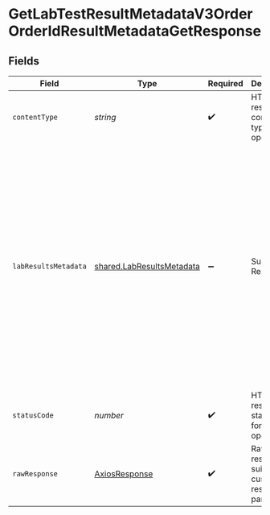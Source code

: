 # GetLabTestResultMetadataV3OrderOrderIdResultMetadataGetResponse


## Fields

| Field                                                                                                                                                                                                                                                                                                                            | Type                                                                                                                                                                                                                                                                                                                             | Required                                                                                                                                                                                                                                                                                                                         | Description                                                                                                                                                                                                                                                                                                                      | Example                                                                                                                                                                                                                                                                                                                          |
| -------------------------------------------------------------------------------------------------------------------------------------------------------------------------------------------------------------------------------------------------------------------------------------------------------------------------------- | -------------------------------------------------------------------------------------------------------------------------------------------------------------------------------------------------------------------------------------------------------------------------------------------------------------------------------- | -------------------------------------------------------------------------------------------------------------------------------------------------------------------------------------------------------------------------------------------------------------------------------------------------------------------------------- | -------------------------------------------------------------------------------------------------------------------------------------------------------------------------------------------------------------------------------------------------------------------------------------------------------------------------------- | -------------------------------------------------------------------------------------------------------------------------------------------------------------------------------------------------------------------------------------------------------------------------------------------------------------------------------- |
| `contentType`                                                                                                                                                                                                                                                                                                                    | *string*                                                                                                                                                                                                                                                                                                                         | :heavy_check_mark:                                                                                                                                                                                                                                                                                                               | HTTP response content type for this operation                                                                                                                                                                                                                                                                                    |                                                                                                                                                                                                                                                                                                                                  |
| `labResultsMetadata`                                                                                                                                                                                                                                                                                                             | [shared.LabResultsMetadata](../../../sdk/models/shared/labresultsmetadata.md)                                                                                                                                                                                                                                                    | :heavy_minus_sign:                                                                                                                                                                                                                                                                                                               | Successful Response                                                                                                                                                                                                                                                                                                              | {<br/>"age": 19,<br/>"dob": "18/08/1993",<br/>"clia_number": "12331231",<br/>"patient": "Bob Smith",<br/>"provider": "Dr. Jack Smith",<br/>"laboratory": "Quest Diagnostics",<br/>"date_reported": "2020-01-01",<br/>"date_collected": "2022-02-02",<br/>"specimen_number": "123131",<br/>"date_received": "2022-01-01",<br/>"status": "final",<br/>"interpretation": "normal"<br/>} |
| `statusCode`                                                                                                                                                                                                                                                                                                                     | *number*                                                                                                                                                                                                                                                                                                                         | :heavy_check_mark:                                                                                                                                                                                                                                                                                                               | HTTP response status code for this operation                                                                                                                                                                                                                                                                                     |                                                                                                                                                                                                                                                                                                                                  |
| `rawResponse`                                                                                                                                                                                                                                                                                                                    | [AxiosResponse](https://axios-http.com/docs/res_schema)                                                                                                                                                                                                                                                                          | :heavy_check_mark:                                                                                                                                                                                                                                                                                                               | Raw HTTP response; suitable for custom response parsing                                                                                                                                                                                                                                                                          |                                                                                                                                                                                                                                                                                                                                  |
